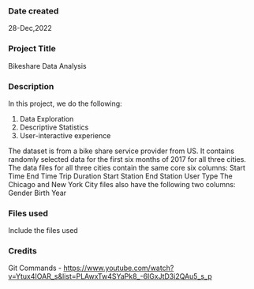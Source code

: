 ### Date created
28-Dec,2022

### Project Title
Bikeshare Data Analysis

### Description
In this project, we do the following:
1. Data Exploration
2. Descriptive Statistics
3. User-interactive experience

The dataset is from a bike share service provider from US. It contains randomly selected data for the first six months of 2017 for all three cities. <br>
The data files for all three cities contain the same core six columns:
Start Time
End Time
Trip Duration
Start Station
End Station
User Type
The Chicago and New York City files also have the following two columns:
Gender
Birth Year

### Files used
Include the files used

### Credits
Git Commands - https://www.youtube.com/watch?v=Ytux4IOAR_s&list=PLAwxTw4SYaPk8_-6IGxJtD3i2QAu5_s_p

